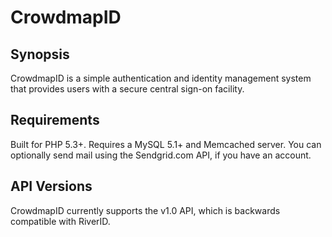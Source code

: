 # CrowdmapID

## Synopsis
CrowdmapID is a simple authentication and identity management system that provides users with a secure central sign-on facility.

## Requirements
Built for PHP 5.3+. Requires a MySQL 5.1+ and Memcached server. You can optionally send mail using the Sendgrid.com API, if you have an account.

## API Versions
CrowdmapID currently supports the v1.0 API, which is backwards compatible with RiverID.
